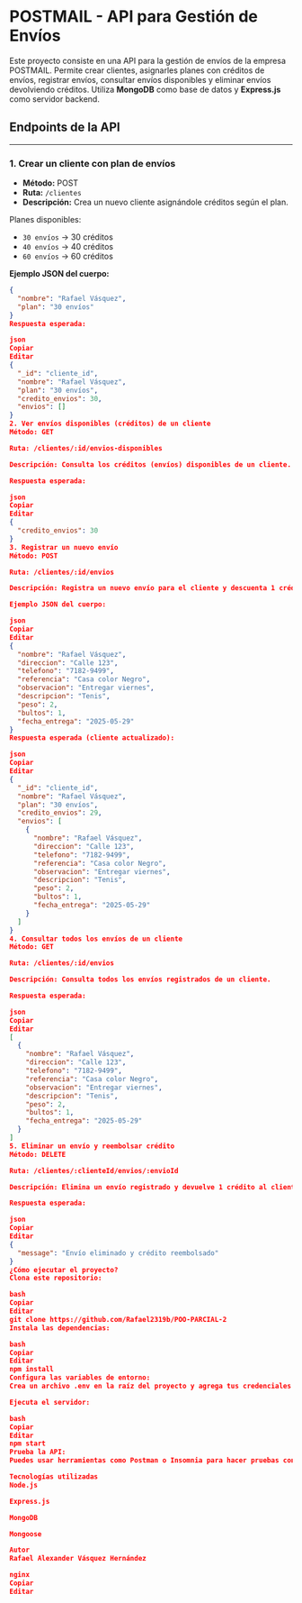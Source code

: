 # POSTMAIL - API para Gestión de Envíos

Este proyecto consiste en una API para la gestión de envíos de la empresa POSTMAIL. Permite crear clientes, asignarles planes con créditos de envíos, registrar envíos, consultar envíos disponibles y eliminar envíos devolviendo créditos. Utiliza **MongoDB** como base de datos y **Express.js** como servidor backend.

## Endpoints de la API

---

### 1. Crear un cliente con plan de envíos

- **Método:** POST  
- **Ruta:** `/clientes`  
- **Descripción:** Crea un nuevo cliente asignándole créditos según el plan.

Planes disponibles:
- `30 envíos` → 30 créditos
- `40 envíos` → 40 créditos
- `60 envíos` → 60 créditos

**Ejemplo JSON del cuerpo:**
```json
{
  "nombre": "Rafael Vásquez",
  "plan": "30 envíos"
}
Respuesta esperada:

json
Copiar
Editar
{
  "_id": "cliente_id",
  "nombre": "Rafael Vásquez",
  "plan": "30 envíos",
  "credito_envios": 30,
  "envios": []
}
2. Ver envíos disponibles (créditos) de un cliente
Método: GET

Ruta: /clientes/:id/envios-disponibles

Descripción: Consulta los créditos (envíos) disponibles de un cliente.

Respuesta esperada:

json
Copiar
Editar
{
  "credito_envios": 30
}
3. Registrar un nuevo envío
Método: POST

Ruta: /clientes/:id/envios

Descripción: Registra un nuevo envío para el cliente y descuenta 1 crédito.

Ejemplo JSON del cuerpo:

json
Copiar
Editar
{
  "nombre": "Rafael Vásquez",
  "direccion": "Calle 123",
  "telefono": "7182-9499",
  "referencia": "Casa color Negro",
  "observacion": "Entregar viernes",
  "descripcion": "Tenis",
  "peso": 2,
  "bultos": 1,
  "fecha_entrega": "2025-05-29"
}
Respuesta esperada (cliente actualizado):

json
Copiar
Editar
{
  "_id": "cliente_id",
  "nombre": "Rafael Vásquez",
  "plan": "30 envíos",
  "credito_envios": 29,
  "envios": [
    {
      "nombre": "Rafael Vásquez",
      "direccion": "Calle 123",
      "telefono": "7182-9499",
      "referencia": "Casa color Negro",
      "observacion": "Entregar viernes",
      "descripcion": "Tenis",
      "peso": 2,
      "bultos": 1,
      "fecha_entrega": "2025-05-29"
    }
  ]
}
4. Consultar todos los envíos de un cliente
Método: GET

Ruta: /clientes/:id/envios

Descripción: Consulta todos los envíos registrados de un cliente.

Respuesta esperada:

json
Copiar
Editar
[
  {
    "nombre": "Rafael Vásquez",
    "direccion": "Calle 123",
    "telefono": "7182-9499",
    "referencia": "Casa color Negro",
    "observacion": "Entregar viernes",
    "descripcion": "Tenis",
    "peso": 2,
    "bultos": 1,
    "fecha_entrega": "2025-05-29"
  }
]
5. Eliminar un envío y reembolsar crédito
Método: DELETE

Ruta: /clientes/:clienteId/envios/:envioId

Descripción: Elimina un envío registrado y devuelve 1 crédito al cliente.

Respuesta esperada:

json
Copiar
Editar
{
  "message": "Envío eliminado y crédito reembolsado"
}
¿Cómo ejecutar el proyecto?
Clona este repositorio:

bash
Copiar
Editar
git clone https://github.com/Rafael2319b/POO-PARCIAL-2
Instala las dependencias:

bash
Copiar
Editar
npm install
Configura las variables de entorno:
Crea un archivo .env en la raíz del proyecto y agrega tus credenciales de MongoDB y otras configuraciones necesarias.

Ejecuta el servidor:

bash
Copiar
Editar
npm start
Prueba la API:
Puedes usar herramientas como Postman o Insomnia para hacer pruebas con los endpoints descritos arriba.

Tecnologías utilizadas
Node.js

Express.js

MongoDB

Mongoose

Autor
Rafael Alexander Vásquez Hernández

nginx
Copiar
Editar






